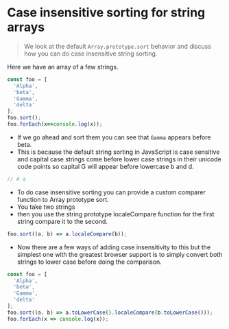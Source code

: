 # Case insensitive sorting for string arrays
> We look at the default `Array.prototype.sort` behavior and discuss how you can do case insensitive string sorting.

Here we have an array of a few strings.

```js
const foo = [
  'Alpha',
  'beta',
  'Gamma',
  'delta'
];
foo.sort();
foo.forEach(x=>console.log(x));
```

* If we go ahead and sort them you can see that `Gamma` appears before beta.
* This is because the default string sorting in JavaScript is case sensitive and capital case strings come before lower case strings in their unicode code points so capital G will appear before lowercase b and d.

```js
// A a
```

* To do case insensitive sorting you can provide a custom comparer function to Array prototype sort.
* You take two strings
* then you use the string prototype localeCompare function for the first string compare it to the  second.

```js
foo.sort((a, b) => a.localeCompare(b));
```

* Now there are a few ways of adding case insensitivity to this but the simplest one with the greatest browser support is to simply convert both strings to lower case before doing the comparison.

```js
const foo = [
  'Alpha',
  'beta',
  'Gamma',
  'delta'
];
foo.sort((a, b) => a.toLowerCase().localeCompare(b.toLowerCase()));
foo.forEach(x => console.log(x));
```
